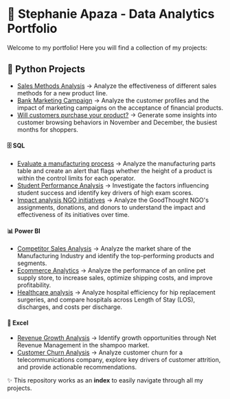 #  📂 Stephanie Apaza - Data Analytics Portfolio 

Welcome to my portfolio! Here you will find a collection of my projects:

## 🐍 Python Projects
- [Sales Methods Analysis](https://github.com/StephanieApaza/Product-Sales-Analysis) → Analyze the effectiveness of different sales methods for a new product line.
- [Bank Marketing Campaign](https://github.com/StephanieApaza/Bank_marketing_campaign?tab=readme-ov-file#bank-marketing-campaign-analysis)  → Analyze the customer profiles and the impact of marketing campaigns on the acceptance of financial products.
- [Will customers purchase your product?](https://github.com/StephanieApaza/will_customers_purchase_your_product)  → Generate some insights into customer browsing behaviors in November and December, the busiest months for shoppers.

#### 🗄️ SQL  
- [Evaluate a manufacturing process](https://github.com/StephanieApaza/Manufacturing_process_evaluation) → Analyze the manufacturing parts table and create an alert that flags whether the height of a product is within the control limits for each operator.
- [Student Performance Analysis](https://github.com/StephanieApaza/Factors_student_performance_analysis) → Investigate the factors influencing student success and identify key drivers of high exam scores.
- [Impact analysis NGO initiatives](https://github.com/StephanieApaza/Impact_analysis_NGO_initiatives) → Analyze the GoodThought NGO's assignments, donations, and donors to understand the impact and effectiveness of its initiatives over time.
  
#### 📊 Power BI  
- [Competitor Sales Analysis](https://github.com/StephanieApaza/Competitor_sales_analysis) → Analyze the market share of the Manufacturing Industry and identify the top-performing products and segments.
- [Ecommerce Analytics](https://github.com/StephanieApaza/Ecommerce_Online_Pet_Supply_Store) → Analyze the performance of an online pet supply store, to increase sales, optimize shipping costs, and improve profitability.
- [Healthcare analysis](https://github.com/StephanieApaza/Helthcare_analysis) → Analyze hospital efficiency for hip replacement surgeries, and compare hospitals across Length of Stay (LOS), discharges, and costs per discharge.

#### 📑 Excel
- [Revenue Growth Analysis](https://github.com/StephanieApaza/Net_revenue_management_HealthMax) → Identify growth opportunities through Net Revenue Management in the shampoo market.
- [Customer Churn Analysis](https://github.com/StephanieApaza/Customer_churn_analysis) → Analyze customer churn for a telecommunications company, explore key drivers of customer attrition, and provide actionable recommendations.

✨ This repository works as an **index** to easily navigate through all my projects.
